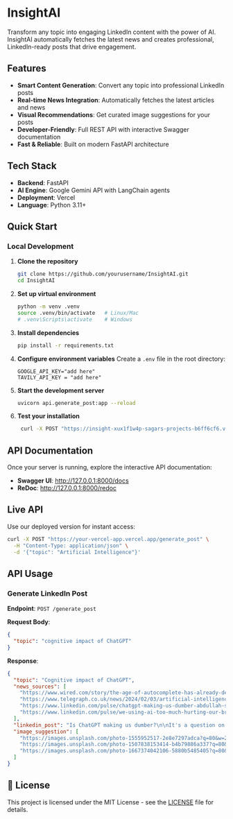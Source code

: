 # InsightAI 

Transform any topic into engaging LinkedIn content with the power of AI. InsightAI automatically fetches the latest news and creates professional, LinkedIn-ready posts that drive engagement.

## Features

- **Smart Content Generation**: Convert any topic into professional LinkedIn posts
- **Real-time News Integration**: Automatically fetches the latest articles and news
- **Visual Recommendations**: Get curated image suggestions for your posts
- **Developer-Friendly**: Full REST API with interactive Swagger documentation
- **Fast & Reliable**: Built on modern FastAPI architecture

## Tech Stack

- **Backend**: FastAPI
- **AI Engine**: Google Gemini API with LangChain agents
- **Deployment**: Vercel
- **Language**: Python 3.11+

## Quick Start

### Local Development

1. **Clone the repository**
   ```bash
   git clone https://github.com/yourusername/InsightAI.git
   cd InsightAI
   ```

2. **Set up virtual environment**
   ```bash
   python -m venv .venv
   source .venv/bin/activate   # Linux/Mac
   # .venv\Scripts\activate    # Windows
   ```

3. **Install dependencies**
   ```bash
   pip install -r requirements.txt
   ```

4. **Configure environment variables**
   Create a `.env` file in the root directory:
   ```env
   GOOGLE_API_KEY="add here"
   TAVILY_API_KEY = "add here"
   ```

5. **Start the development server**
   ```bash
   uvicorn api.generate_post:app --reload
   ```

6. **Test your installation**
   ```bash
    curl -X POST "https://insight-xux1f1w4p-sagars-projects-b6ff6cf6.vercel.app/generate_post" -H "Content-Type: application/json" -d '{"topic": "Artificial Intelligence"}'
   ```

## API Documentation

Once your server is running, explore the interactive API documentation:

- **Swagger UI**: http://127.0.0.1:8000/docs
- **ReDoc**: http://127.0.0.1:8000/redoc

## Live API

Use our deployed version for instant access:

```bash
curl -X POST "https://your-vercel-app.vercel.app/generate_post" \
  -H "Content-Type: application/json" \
  -d '{"topic": "Artificial Intelligence"}'
```

##  API Usage

### Generate LinkedIn Post

**Endpoint**: `POST /generate_post`

**Request Body**:
```json
{
  "topic": "cognitive impact of ChatGPT"
}
```

**Response**:
```json
{
  "topic": "Cognitive impact of ChatGPT",
  "news_sources": [
    "https://www.wired.com/story/the-age-of-autocomplete-has-already-dented-our-minds/",
    "https://www.telegraph.co.uk/news/2024/02/03/artificial-intelligence-making-people-stupid/",
    "https://www.linkedin.com/pulse/chatgpt-making-us-dumber-abdullah-siddiqui/",
    "https://www.linkedin.com/pulse/we-using-ai-too-much-hurting-our-brains-dr-sergio-lucchini-md-phd/"
  ],
  "linkedin_post": "Is ChatGPT making us dumber?\n\nIt's a question on many minds.\n\nAre we outsourcing our thinking?\n\nSome experts worry about a decline in cognitive skills.\nEspecially problem-solving and critical thinking.\n\nBut AI can also augment our abilities.\n\nHow do we strike the right balance?\n\nWhat are your thoughts on AI and cognitive function?\n\n#AI #ChatGPT #CognitiveSkills #FutureofWork #Technology",
  "image_suggestion": [
    "https://images.unsplash.com/photo-1555952517-2e8e7297adca?q=80&w=2070&auto=format&fit=crop",
    "https://images.unsplash.com/photo-1507838153414-b4b79886a337?q=80&w=2070&auto=format&fit=crop",
    "https://images.unsplash.com/photo-1667374042106-5880b5485405?q=80&w=2070&auto=format&fit=crop"
  ]
}
```

## 📄 License

This project is licensed under the MIT License - see the [LICENSE](LICENSE) file for details.
